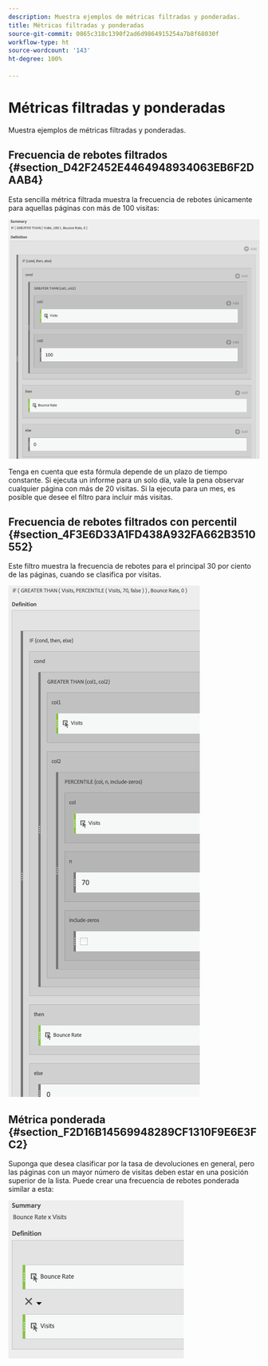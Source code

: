 ```yaml
---
description: Muestra ejemplos de métricas filtradas y ponderadas.
title: Métricas filtradas y ponderadas
source-git-commit: 0865c318c1390f2ad6d9864915254a7b8f68030f
workflow-type: ht
source-wordcount: '143'
ht-degree: 100%

---
```


# Métricas filtradas y ponderadas

Muestra ejemplos de métricas filtradas y ponderadas.

## Frecuencia de rebotes filtrados {#section_D42F2452E4464948934063EB6F2DAAB4}

Esta sencilla métrica filtrada muestra la frecuencia de rebotes únicamente para aquellas páginas con más de 100 visitas:

![](assets/cm_fbr.png)

Tenga en cuenta que esta fórmula depende de un plazo de tiempo constante. Si ejecuta un informe para un solo día, vale la pena observar cualquier página con más de 20 visitas. Si la ejecuta para un mes, es posible que desee el filtro para incluir más visitas.

## Frecuencia de rebotes filtrados con percentil {#section_4F3E6D33A1FD438A932FA662B3510552}

Este filtro muestra la frecuencia de rebotes para el principal 30 por ciento de las páginas, cuando se clasifica por visitas.

![](assets/cm_wbr_2.png)

## Métrica ponderada {#section_F2D16B14569948289CF1310F9E6E3FC2}

Suponga que desea clasificar por la tasa de devoluciones en general, pero las páginas con un mayor número de visitas deben estar en una posición superior de la lista. Puede crear una frecuencia de rebotes ponderada similar a esta:

![](assets/cm_wbr.png)
